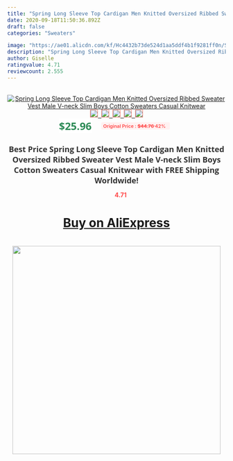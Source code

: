 ```yaml
---
title: "Spring Long Sleeve Top Cardigan Men Knitted Oversized Ribbed Sweater Vest Male V-neck Slim Boys Cotton Sweaters Casual Knitwear"
date: 2020-09-18T11:50:36.892Z
draft: false
categories: "Sweaters"

image: "https://ae01.alicdn.com/kf/Hc4432b73de524d1aa5ddf4b1f9281ff0n/Spring-Long-Sleeve-Top-Cardigan-Men-Knitted-Oversized-Ribbed-Sweater-Vest-Male-V-neck-Slim-Boys.jpg"
description: "Spring Long Sleeve Top Cardigan Men Knitted Oversized Ribbed Sweater Vest Male V-neck Slim Boys Cotton Sweaters Casual Knitwear"
author: Giselle
ratingvalue: 4.71
reviewcount: 2.555
---
```

<br>
<div style="text-align: center;">
<a href="https://s.click.aliexpress.com/e/_AtRZrr" target="_blank" rel="nofollow noopener noreferrer"><img alt="Spring Long Sleeve Top Cardigan Men Knitted Oversized Ribbed Sweater Vest Male V-neck Slim Boys Cotton Sweaters Casual Knitwear" class="magnifier-image" src="https://ae01.alicdn.com/kf/Hc4432b73de524d1aa5ddf4b1f9281ff0n/Spring-Long-Sleeve-Top-Cardigan-Men-Knitted-Oversized-Ribbed-Sweater-Vest-Male-V-neck-Slim-Boys.jpg_640x640.jpg">
<br>
<img style="border:1px solid salmon" src="https://ae01.alicdn.com/kf/Hc4432b73de524d1aa5ddf4b1f9281ff0n/Spring-Long-Sleeve-Top-Cardigan-Men-Knitted-Oversized-Ribbed-Sweater-Vest-Male-V-neck-Slim-Boys.jpg_120x120.jpg">&nbsp;&nbsp;<img style="border:1px solid salmon" src="https://ae01.alicdn.com/kf/H89d0fe16b75f4797a329141ee04dda59s/Spring-Long-Sleeve-Top-Cardigan-Men-Knitted-Oversized-Ribbed-Sweater-Vest-Male-V-neck-Slim-Boys.jpg_120x120.jpg">&nbsp;&nbsp;<img style="border:1px solid salmon" src="https://ae01.alicdn.com/kf/H6f12fbf62ffa4c26b56150332a4f2b7at/Spring-Long-Sleeve-Top-Cardigan-Men-Knitted-Oversized-Ribbed-Sweater-Vest-Male-V-neck-Slim-Boys.jpg_120x120.jpg">&nbsp;&nbsp;<img style="border:1px solid salmon" src="https://ae01.alicdn.com/kf/Ha420c84fe831498ba70a3a0625b4c2c9i/Spring-Long-Sleeve-Top-Cardigan-Men-Knitted-Oversized-Ribbed-Sweater-Vest-Male-V-neck-Slim-Boys.jpg_120x120.jpg">&nbsp;&nbsp;<img style="border:1px solid salmon" src="https://ae01.alicdn.com/kf/H7c62a0d7cad6492a98642e7dbfa119d0Q/Spring-Long-Sleeve-Top-Cardigan-Men-Knitted-Oversized-Ribbed-Sweater-Vest-Male-V-neck-Slim-Boys.jpg_120x120.jpg"></a></div><br0>
<div style="text-align: center;"><span style="background-color: white; border: 0px; box-sizing: border-box; color: seagreen; display: inline-block; font-family: &quot;open sans&quot; , &quot;arial&quot; , &quot;helvetica&quot; , sans-serif , &quot;heiti&quot;; font-size: 24px; font-stretch: inherit; font-weight: 700; line-height: inherit; margin: 0px 10px 0px 0px; padding: 0px; vertical-align: middle;">$25.96 </span>
<span style="background: rgb(255 , 241 , 241); border-radius: 3px; border: 0px; box-sizing: border-box; color: #ff4747; display: inline-block; font-family: inherit; font-size: 12px; font-stretch: inherit; font-style: inherit; font-variant: inherit; font-weight: 600; line-height: inherit; margin: 0px; padding: 2px 5px; transform: scale(0.9); vertical-align: middle;">Original Price : <b style="text-decoration: line-through;">$44.76 </b> 42%&nbsp;&nbsp;</span></div>
<h1 style="color: #333333; display: inline-block; font-family: &quot;open sans&quot; , &quot;arial&quot; , &quot;helvetica&quot; , sans-serif , &quot;heiti&quot;; font-size: 18px; font-stretch: inherit; font-weight: 700; text-align: center;">Best Price Spring Long Sleeve Top Cardigan Men Knitted Oversized Ribbed Sweater Vest Male V-neck Slim Boys Cotton Sweaters Casual Knitwear with FREE Shipping Worldwide!</h1>
<div style="color: #ff4747; text-align: center;">
<img src="https://4.bp.blogspot.com/-M0ZcTcb-5uY/XleCXlxnR4I/AAAAAAAAAEc/OrjgMkXV1oMQFaCRZj5HQwOCBcu3w1FegCPcBGAYYCw/s1600/star.png" style="height: 15px;">&nbsp;<b>4.71</b></div>
<div class="button_cont" align="center"><a class="buynow_a" href="https://s.click.aliexpress.com/e/_AtRZrr" target="_blank" rel="nofollow noopener noreferrer"><H1>Buy on AliExpress</H1></a></div><br>
<div class="separator" style="clear: both; text-align: center;">
<img src="https://lh3.googleusercontent.com/-pTy5HemUv9M/XlePHvY0dAI/AAAAAAAAAE4/0nX5iRUoIWY8eMW9Dpxeirr157OZliDIgCLcBGAsYHQ/s1600/badge.gif" width="480">
</div>
